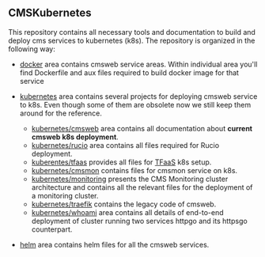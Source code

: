 ## CMSKubernetes
This repository contains all necessary tools and documentation to
build and deploy cms services to kubernetes (k8s). The repository
is organized in the following way:

- [docker](https://github.com/dmwm/CMSKubernetes/tree/master/docker)
area contains cmsweb service areas. Within individual area you'll find
Dockerfile and aux files required to build docker image for that service
- [kubernetes](https://github.com/dmwm/CMSKubernetes/tree/master/kubernetes)
area contains several projects for deploying cmsweb service to k8s.
Even though some of them are obsolete now we still keep them around for
the reference.
  - [kubernetes/cmsweb](https://github.com/dmwm/CMSKubernetes/tree/master/kubernetes/cmsweb)
  area contains all documentation about **current cmsweb k8s deployment**. 
  - [kubernetes/rucio](https://github.com/dmwm/CMSKubernetes/tree/master/kubernetes/rucio)
  area contains all files required for Rucio deployment.
  - [kuberentes/tfaas](https://github.com/dmwm/CMSKubernetes/tree/master/kubernetes/tfaas)
  provides all files for [TFaaS](https://github.com/vkuznet/TFaaS) k8s setup.
  - [kubernetes/cmsmon](https://github.com/dmwm/CMSKubernetes/tree/master/kubernetes/cmsmon)
  contains files for cmsmon service on k8s.
  - [kubernetes/monitoring](https://github.com/dmwm/CMSKubernetes/blob/master/kubernetes/monitoring)
  presents the CMS Monitoring cluster architecture and contains all the relevant files for the deployment of a monitoring cluster.
  - [kubernetes/traefik](https://github.com/dmwm/CMSKubernetes/tree/master/kubernetes/legacy) 
    contains the legacy code of cmsweb.
  - [kubernetes/whoami](https://github.com/dmwm/CMSKubernetes/tree/master/kubernetes/whoami)
  area contains all details of end-to-end deployment of cluster running two services httpgo and its httpsgo counterpart.
  <!---
  - [kubernetes/k8s-whoami-nginx](https://github.com/dmwm/CMSKubernetes/tree/master/kubernetes/k8s-whoami-nginx)
  area contains all files required for simple k8s whoami service based on nginx
  middleware
   - [kubernetes/traefik](https://github.com/dmwm/CMSKubernetes/tree/master/kubernetes/cmsweb-nginx)
  area contains previous cmsweb deployment using traefik middleware
  --->

- [helm](https://github.com/dmwm/CMSKubernetes/tree/master/helm) area contains helm files for all the cmsweb services.
